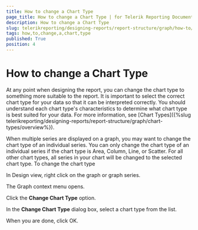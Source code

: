 ```yaml
---
title: How to change a Chart Type
page_title: How to change a Chart Type | for Telerik Reporting Documentation
description: How to change a Chart Type
slug: telerikreporting/designing-reports/report-structure/graph/how-to/how-to-change-a-chart-type
tags: how,to,change,a,chart,type
published: True
position: 4
---
```


# How to change a Chart Type



At any point when designing the report, you can change the chart type to something more suitable to the report. 
      	It is important to select the correct chart type for your data so that it can be interpreted correctly. 
      	You should understand each chart type's characteristics to determine what chart type is best suited for your data. 
      	For more information, see [Chart Types]({%slug telerikreporting/designing-reports/report-structure/graph/chart-types/overview%}).
      

When multiple series are displayed on a graph, you may want to change the chart type of an individual series. 
      	You can only change the chart type of an individual series if the chart type is Area, Column, Line, or Scatter. 
      	For all other chart types, all series in your chart will be changed to the selected chart type.
      To change the chart type

In Design view, right click on the graph or graph series.

The Graph context menu opens.

Click the __Change Chart Type__ option.

In the __Change Chart Type__ dialog box, select a chart type from the list.

When you are done, click OK.
